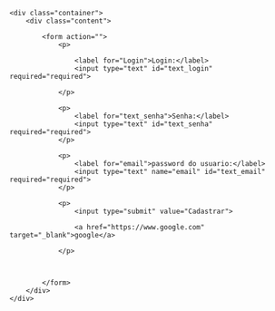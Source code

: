 <html>

<head>
    <link rel="stylesheet" href="style.css">

</head>

<body>

    <div class="container">
        <div class="content">

            <form action="">
                <p>

                    <label for="Login">Login:</label>
                    <input type="text" id="text_login" required="required">

                </p>

                <p>
                    <label for="text_senha">Senha:</label>
                    <input type="text" id="text_senha" required="required">
                </p>

                <p>
                    <label for="email">password do usuario:</label>
                    <input type="text" name="email" id="text_email" required="required">
                </p>

                <p>
                    <input type="submit" value="Cadastrar">

                    <a href="https://www.google.com" target="_blank">google</a>

                </p>



            </form>
        </div>
    </div>
</body>

<script>

    alert("Ola Pagina");

</script>


</html>
